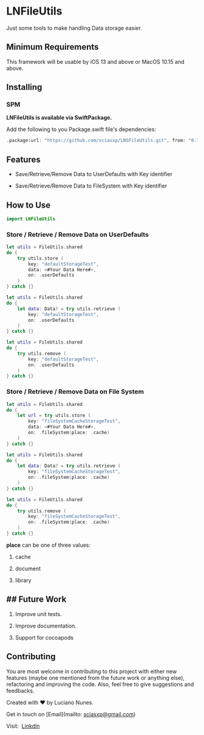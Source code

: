 # LNFileUtils

Just some tools to make handling Data storage easier.

## Minimum Requirements

This framework will be usable by iOS 13 and above or MacOS 10.15 and above.

## Installing

### SPM

****LNFileUtils is available via SwiftPackage.****

Add the following to you Package.swift file's dependencies:

```swift
.package(url: "https://github.com/sciasxp/LNSFileUtils.git", from: "0.1.0"),
```

## Features

- Save/Retrieve/Remove Data to UserDefaults with Key identifier
  
- Save/Retrieve/Remove Data to FileSystem with Key identifier
  

## How to Use

```swift
import LNFileUtils
```

### Store / Retrieve / Remove Data on UserDefaults

```swift
let utils = FileUtils.shared
do {
    try utils.store (
        key: "defaultStorageTest", 
        data: <#Your Data Here#>, 
        on: .userDefaults
    )
} catch {}
```

```swift
let utils = FileUtils.shared
do {
    let data: Data? = try utils.retrieve (
        key: "defaultStorageTest", 
        on: .userDefaults
    )
} catch {}
```

```swift
let utils = FileUtils.shared
do {
    try utils.remove (
        key: "defaultStorageTest",
        on: .userDefaults
    )
} catch {}
```

### Store / Retrieve / Remove Data on File System

```swift
let utils = FileUtils.shared
do {
    let url = try utils.store (
        key: "fileSystemCacheStorageTest", 
        data: <#Your Data Here#>, 
        on: .fileSystem(place: .cache)
    )
} catch {}
```

```swift
let utils = FileUtils.shared
do {
    let data: Data? = try utils.retrieve (
        key: "fileSystemCacheStorageTest",
        on: .fileSystem(place: .cache)
    )
} catch {}
```

```swift
let utils = FileUtils.shared
do {
    try utils.remove (
        key: "fileSystemCacheStorageTest",
        on: .fileSystem(place: .cache)
    )
} catch {}
```

**place** can be one of three values:

1. cache
  
2. document
  
3. library
  

## ## Future Work

1. Improve unit tests.
  
2. Improve documentation.
  
3. Support for cocoapods
  

## Contributing

You are most welcome in contributing to this project with either new features (maybe one mentioned from the future work or anything else), refactoring and improving the code. Also, feel free to give suggestions and feedbacks. 

Created with ❤️ by Luciano Nunes.

Get in touch on [Email](mailto: sciasxp@gmail.com)

Visit:  [LinkdIn](https://www.linkedin.com/in/lucianonunesdev/)
